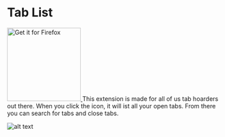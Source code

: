 # Tab List
<a href="https://addons.mozilla.org/en-US/firefox/addon/tab-list-and-manager/">
  <img src="https://ffp4g1ylyit3jdyti1hqcvtb-wpengine.netdna-ssl.com/addons/files/2015/11/get-the-addon.png" width="172px" alt="Get it for Firefox">
</a>
This extension is made for all of us tab hoarders out there. When you click the icon, it will ist all your open tabs. From there you can search for tabs and close tabs.

![alt text](https://github.com/nilshellerhoff/tab-list/raw/main/assets/Screenshot1.png "Screenshot")
